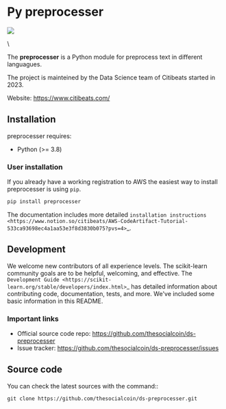# Py preprocesser

![](https://www.citibeats.com/hs-fs/hubfs/tmp_1677754011016.jpg?width=1600&height=278&name=tmp_1677754011016.jpg)

\

The **preprocesser** is a Python module for preprocess text in different languagues.

The project is mainteined by the Data Science team of Citibeats started in 2023.

Website: https://www.citibeats.com/

## Installation

preprocesser requires:

- Python (>= 3.8)

### User installation

If you already have a working registration
to AWS the easiest way to install preprocesser is using ``pip``.

```sh
pip install preprocesser
```

The documentation includes more detailed `installation instructions <https://www.notion.so/citibeats/AWS-CodeArtifact-Tutorial-533ca93698ec4a1aa53e3f8d3830b075?pvs=4>`_.


## Development

We welcome new contributors of all experience levels. The scikit-learn
community goals are to be helpful, welcoming, and effective. The
`Development Guide <https://scikit-learn.org/stable/developers/index.html>`_
has detailed information about contributing code, documentation, tests, and
more. We've included some basic information in this README.

### Important links

- Official source code repo: https://github.com/thesocialcoin/ds-preprocesser
- Issue tracker: https://github.com/thesocialcoin/ds-preprocesser/issues

## Source code

You can check the latest sources with the command::

    git clone https://github.com/thesocialcoin/ds-preprocesser.git
